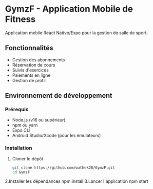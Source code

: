 # GymzF - Application Mobile de Fitness

Application mobile React Native/Expo pour la gestion de salle de sport.

## Fonctionnalités

- Gestion des abonnements
- Réservation de cours
- Suivis d'exercices
- Paiements en ligne
- Gestion de profil

## Environnement de développement

### Prérequis

- Node.js (v16 ou supérieur)
- npm ou yarn
- Expo CLI
- Android Studio/Xcode (pour les émulateurs)

### Installation

1. Cloner le dépôt
   ```bash
   git clone https://github.com/wathek28/GymzF.git
   cd GymzF

2.Installer les dépendances
npm install
3.Lancer l'application
npm start